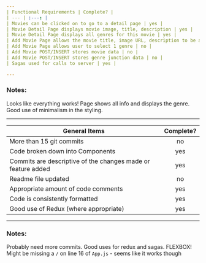 ```yaml
---
| Functional Requirements | Complete? |
| --- | :---: |
| Movies can be clicked on to go to a detail page | yes |
| Movie Detail Page displays movie image, title, description | yes |
| Movie Detail Page displays all genres for this movie | yes |
| Add Movie Page allows the movie title, image URL, description to be added | no |
| Add Movie Page allows user to select 1 genre | no |
| Add Movie POST/INSERT stores movie data | no |
| Add Movie POST/INSERT stores genre junction data | no |
| Sagas used for calls to server | yes |

---
```

### Notes:

Looks like everything works! Page shows all info and displays the genre. Good use of minimalism in the styling.

---
| General Items | Complete? |
| --- | :---: |
| More than 15 git commits | no |
| Code broken down into Components | yes |
| Commits are descriptive of the changes made or feature added | yes |
| Readme file updated | no |
| Appropriate amount of code comments | yes |
| Code is consistently formatted | yes |
| Good use of Redux (where appropriate) | yes |
---

### Notes:

Probably need more commits.
Good uses for redux and sagas.
FLEXBOX!
Might be missing a `/` on line 16 of `App.js` - seems like it works though
